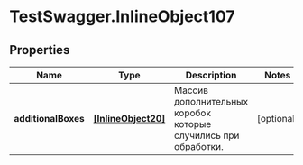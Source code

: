 # TestSwagger.InlineObject107

## Properties

Name | Type | Description | Notes
------------ | ------------- | ------------- | -------------
**additionalBoxes** | [**[InlineObject20]**](InlineObject20.md) | Массив дополнительных коробок которые случились при обработки. | [optional] 


